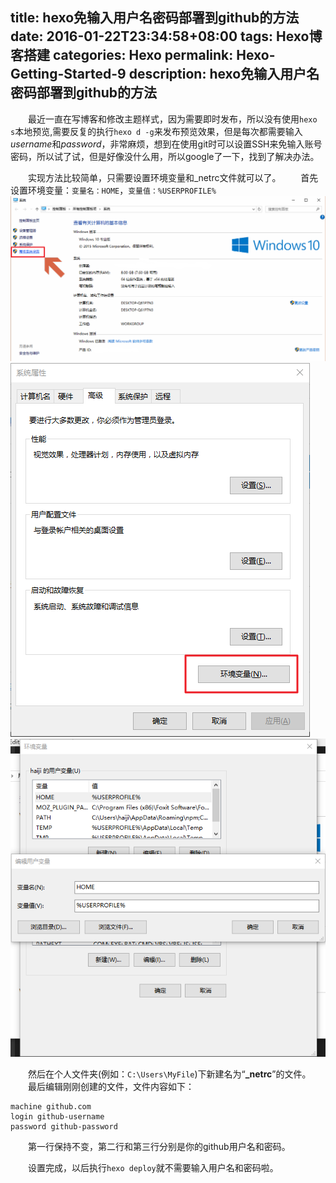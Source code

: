 title: hexo免输入用户名密码部署到github的方法
date: 2016-01-22T23:34:58+08:00
tags: Hexo博客搭建
categories: Hexo
permalink: Hexo-Getting-Started-9
description: hexo免输入用户名密码部署到github的方法
---
　　最近一直在写博客和修改主题样式，因为需要即时发布，所以没有使用`hexo s`本地预览,需要反复的执行`hexo d -g`来发布预览效果，但是每次都需要输入*username*和*password*，非常麻烦，想到在使用git时可以设置SSH来免输入账号密码，所以试了试，但是好像没什么用，所以google了一下，找到了解决办法。
<!--more-->
　　实现方法比较简单，只需要设置环境变量和_netrc文件就可以了。
　　首先设置环境变量：`变量名：HOME`，`变量值：%USERPROFILE%`
![](/image/hexo/hexo1.png)
![](/image/hexo/hexo2.png)
![](/image/hexo/hexo3.png)

　　然后在个人文件夹(例如：`C:\Users\MyFile`)下新建名为“**_netrc**”的文件。
　　最后编辑刚刚创建的文件，文件内容如下：
```
machine github.com
login github-username  
password github-password
```
　　第一行保持不变，第二行和第三行分别是你的github用户名和密码。

　　设置完成，以后执行`hexo deploy`就不需要输入用户名和密码啦。